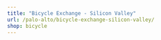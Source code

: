 ```yaml
---
title: "Bicycle Exchange - Silicon Valley"
url: /palo-alto/bicycle-exchange-silicon-valley/
shop: bicycle
---
```

